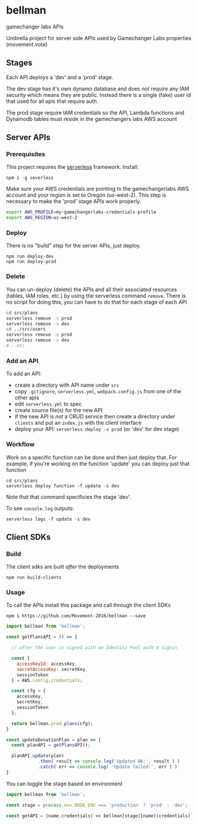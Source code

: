 # bellman
gamechanger labs APIs

Umbrella project for server side APIs used by Gamechanger Labs properties (movement.vote)

## Stages

Each API deploys a 'dev' and a 'prod' stage.

The dev stage has it's own dynamo database and does *not* require any IAM security which means they are public. Instead there is a single (fake) user id that used for all apis that require auth.

The prod stage require IAM credentials so the API, Lambda functions and Dynamodb tables must reside in the gamechangers labs AWS account

## Server APIs

### Prerequisites

This project requires the [serverless](http://serverless.com) framework. Install:

````
npm i -g severless
````

Make sure your AWS credentials are pointing to the gamechangerlabs AWS account and your region is set to Oregon (us-west-2).
This step is necessary to make the 'prod' stage APIs work properly.
````bash
export AWS_PROFILE=my-gamechangerlabs-credentials-profile
export AWS_REGION=us-west-2
````

### Deploy
There is no "build" step for the server APIs, just deploy.
````
npm run deploy-dev
npm run deploy-prod
````
### Delete
You can un-deploy (delete) the APIs and all their associated resources (tables, IAM roles, etc.) by using the serverless command `remove`. There is no script for doing this, you can have to do that for each stage of each API
````bash
cd src/plans
serverless remove -s prod
serverless remove -s dev
cd ../src/users
serverless remove -s prod
serverless remove -s dev
#...etc
````

### Add an API

To add an API:
  - create a directory with API name under `src`
  - copy `.gitignore`, `serverless.yml`, `webpack.config.js` from one of the other apis
  - edit `serverless.yml` to spec
  - create source file(s) for the new API
  - if the new API is *not* a CRUD service then create a directory under `clients` and put an `index.js` with the client interface
  - deploy your API: `serverless deploy -s prod` (or 'dev' for dev stage)

### Workflow

Work on a specific function can be done and then just deploy that. For example, if you're working on the function 'update' you can deploy just that function
````
cd src/plans
serverless deploy function -f update -s dev
````
Note that that command specificies the stage 'dev'.

To see `console.log` outputs:
````
serverless logs -f update -s dev
````

## Client SDKs

### Build
The client sdks are built *after* the deployments
````
npm run build-clients
````
### Usage
To call the APIs install this package and call through the client SDKs
````
npm i https://github.com/Movement-2016/bellman --save
````
````javascript
import bellman from 'bellman';

const getPlansAPI = () => {

  // after the user is signed with an Identity Pool auth'd signin

  const {
    accessKeyId: accessKey,
    secretAccessKey: secretKey,
    sessionToken
  } = AWS.config.credentials;

  const cfg = {
    accessKey,
    secretKey,
    sessionToken
  };

  return bellman.prod.plans(cfg);
}

const updateDonationPlan = plan => {
  const planAPI = getPlansAPI();

  planAPI.update(plan)
            .then( result => console.log('Updated OK:', result ) )
            .catch( err => console.log( 'Update failed:', err ) )
}
````
You can toggle the stage based on environment
````javascript
import bellman from 'bellman';

const stage = process.env.NODE_ENV === 'production' ? 'prod' : 'dev';

const getAPI = (name,credentials) => bellman[stage][name](credentials);
````

